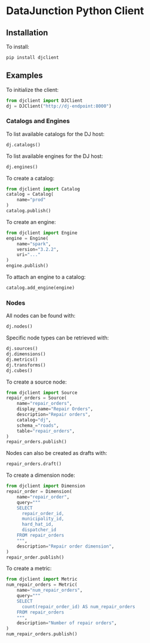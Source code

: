 # DataJunction Python Client

## Installation
To install:
```
pip install djclient
```

## Examples

To initialize the client:
```python
from djclient import DJClient
dj = DJClient("http://dj-endpoint:8000")
```

### Catalogs and Engines

To list available catalogs for the DJ host:
```python
dj.catalogs()
```

To list available engines for the DJ host:
```python
dj.engines()
```

To create a catalog:
```python
from djclient import Catalog
catalog = Catalog(
    name="prod"
)
catalog.publish()
```

To create an engine:
```python
from djclient import Engine
engine = Engine(
    name="spark",
    version="3.2.2",
    uri="..."
)
engine.publish()
```

To attach an engine to a catalog:
```python
catalog.add_engine(engine)
```

### Nodes

All nodes can be found with:
```python
dj.nodes()
```

Specific node types can be retrieved with:
```python
dj.sources()
dj.dimensions()
dj.metrics()
dj.transforms()
dj.cubes()
```

To create a source node:
```python
from djclient import Source
repair_orders = Source(
    name="repair_orders",
    display_name="Repair Orders",
    description="Repair orders",
    catalog="dj",
    schema_="roads",
    table="repair_orders",
)
repair_orders.publish()
```

Nodes can also be created as drafts with:
```python
repair_orders.draft()
```

To create a dimension node:
```python
from djclient import Dimension
repair_order = Dimension(
    name="repair_order",
    query="""
    SELECT
      repair_order_id,
      municipality_id,
      hard_hat_id,
      dispatcher_id
    FROM repair_orders
    """,
    description="Repair order dimension",
)
repair_order.publish()
```

To create a metric:
```python
from djclient import Metric
num_repair_orders = Metric(
    name="num_repair_orders",
    query="""
    SELECT
      count(repair_order_id) AS num_repair_orders
    FROM repair_orders
    """,
    description="Number of repair orders",
)
num_repair_orders.publish()
```
